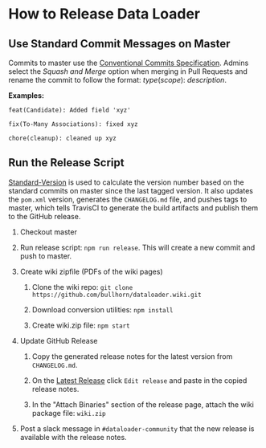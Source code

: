 # How to Release Data Loader

## Use Standard Commit Messages on Master

Commits to master use the [Conventional Commits Specification](https://conventionalcommits.org/). Admins select the _Squash and Merge_
option when merging in Pull Requests and rename the commit to follow the format: _type_(_scope_): _description_.

__Examples:__

`feat(Candidate): Added field 'xyz'`

`fix(To-Many Associations): fixed xyz`

`chore(cleanup): cleaned up xyz`

## Run the Release Script

[Standard-Version](https://www.npmjs.com/package/standard-version) is used to calculate the version number based on the standard commits on
master since the last tagged version. It also updates the `pom.xml` version, generates the `CHANGELOG.md` file, and pushes tags to master,
which tells TravisCI to generate the build artifacts and publish them to the GitHub release.

1. Checkout master

2. Run release script: `npm run release`. This will create a new commit and push to master.

3. Create wiki zipfile (PDFs of the wiki pages)

    1. Clone the wiki repo: `git clone https://github.com/bullhorn/dataloader.wiki.git`

    2. Download conversion utilities: `npm install`

    3. Create wiki.zip file: `npm start`

4. Update GitHub Release

    1. Copy the generated release notes for the latest version from `CHANGELOG.md`.

    2. On the [Latest Release](https://github.com/bullhorn/dataloader/releases/latest) click `Edit release`
       and paste in the copied release notes.

    3. In the "Attach Binaries" section of the release page, attach the wiki package file: `wiki.zip`

5. Post a slack message in `#dataloader-community` that the new release is available with the release notes.
